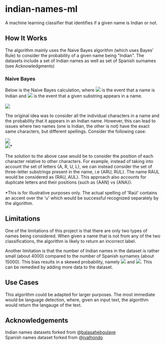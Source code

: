 # indian-names-ml
A machine learning classifier that identifies if a given name is Indian or not.

## How It Works
The algorithm mainly uses the Naive Bayes algorithm (which uses Bayes' Rule) to consider the probability of a 
given name being "Indian". The datasets include a set of Indian names as well as set of Spanish surnames (see Acknowledgments)

### Naive Bayes
Below is the Naive Bayes calculation, where <img src="https://render.githubusercontent.com/render/math?math=I"> is the event that a name is Indian and <img src="https://render.githubusercontent.com/render/math?math=S">
is the event that a given substring appears in a name.
<br />
<br />
<img src="https://latex.codecogs.com/gif.latex?%5Cmathbb%7BP%7D%28I%20%7C%20S%29%20%3D%20%5Cfrac%7B%5Cmathbb%7BP%7D%28S%20%7C%20I%29%20%5Ccdot%20%5Cmathbb%7BP%7D%28I%29%7D%7B%5Cmathbb%7BP%7D%28S%20%7C%20I%29%20%5Ccdot%20%5Cmathbb%7BP%7D%28I%29%20&plus;%20%5Cmathbb%7BP%7D%28S%20%7C%20%5Cbar%20I%29%20%5Ccdot%20%5Cmathbb%7BP%7D%28%5Cbar%20I%29%7D" />

The original idea was to consider all the individual characters in a name and the probability
that it appears in an Indian name. However, this can lead to issues where two names (one is Indian,
the other is not) have the exact same characters, but different spellings. Consider the 
following case:

<img src="https://latex.codecogs.com/gif.latex?%5Ctext%7BA%20%7D%5Ctext%7BR%20%7D%5Ctext%7BU%20%7D%5Ctext%7BL%20%7D" />
<br />
<img src="https://latex.codecogs.com/gif.latex?%5Ctext%7BR%20%7D%5Ctext%7BA%20%7D%5Ctext%7BU%20%7D%5Ctext%7BL%20%7D" />*
<br />

The solution to the above case would be to consider the position of each character
relative to other characters. For example, instead of taking into account the set
of letters {A, R, U, L}, we can instead consider the set of three-letter substrings 
present in the name, i.e {ARU, RUL}. The name RAUL would be considered as {RAU, AUL}.
This approach also accounts for duplicate letters and their positions (such as {AAN} vs {ANA}).
<br />
<br />
*This is for illustrative purposes only. The actual spelling of 'Raúl' contains an accent over the 'u'
which would be successful recognized separately by the algorithm.


## Limitations
One of the limitations of this project is that there are only two types of names being considered.
When given a name that is not from any of the two classifications, the algorithm is likely to return
an incorrect label.

Another limitation is that the number of Indian names in the dataset is rather small
(about 4000) compared to the number of Spanish surnames (about 15000). This bias results in
a skewed probability, namely <img src="https://latex.codecogs.com/gif.latex?%5Cmathbb%7BP%7D%28I%29" /> and
<img src="https://latex.codecogs.com/gif.latex?%5Cmathbb%7BP%7D%28%5Cbar%20I%29" />. This can
be remedied by adding more data to the dataset.
## Use Cases
This algorithm could be adapted for larger purposes. The most immediate would be language
detection, where, given an input text, the algorithm would return the langauge of the text.

## Acknowledgements
Indian names datasets forked from @[balasahebgulave](https://github.com/DavidSRoy/Dataset-Indian-Names "Dataset-Indian-Names")
<br />
Spanish names dataset forked from @[jvalhondo](https://github.com/jvalhondo/spanish-names-surnames "spanish-names-surnames")
